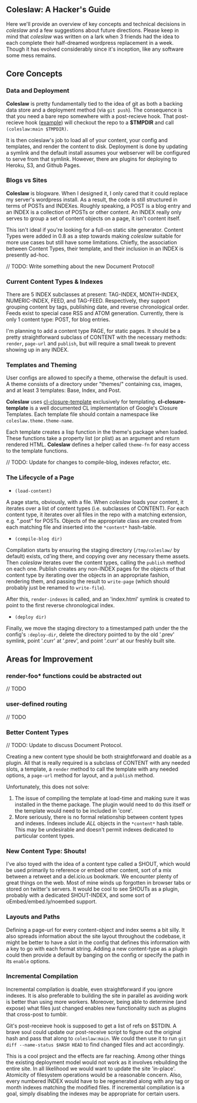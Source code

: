 ## Coleslaw: A Hacker's Guide

Here we'll provide an overview of key concepts and technical decisions
in *coleslaw* and a few suggestions about future directions. Please
keep in mind that *coleslaw* was written on a lark when 3 friends had
the idea to each complete their half-dreamed wordpress replacement in
a week. Though it has evolved considerably since it's inception, like
any software some mess remains.

## Core Concepts

### Data and Deployment

**Coleslaw** is pretty fundamentally tied to the idea of git as both a
backing data store and a deployment method (via `git push`). The
consequence is that you need a bare repo somewhere with a post-recieve
hook. That post-recieve hook
([example](https://github.com/redline6561/coleslaw/blob/master/examples/example.post-receive))
will checkout the repo to a **$TMPDIR** and call `(coleslaw:main $TMPDIR)`.

It is then coleslaw's job to load all of your content, your config and
templates, and render the content to disk. Deployment is done by
updating a symlink and the default install assumes your webserver will
be configured to serve from that symlink. However, there are plugins
for deploying to Heroku, S3, and Github Pages.

### Blogs vs Sites

**Coleslaw** is blogware. When I designed it, I only cared that it
could replace my server's wordpress install. As a result, the code is
still structured in terms of POSTs and INDEXes. Roughly speaking, a
POST is a blog entry and an INDEX is a collection of POSTs or other
content. An INDEX really only serves to group a set of content objects
on a page, it isn't content itself.

This isn't ideal if you're looking for a full-on static site
generator.  Content Types were added in 0.8 as a step towards making
*coleslaw* suitable for more use cases but still have some
limitations. Chiefly, the association between Content Types, their
template, and their inclusion in an INDEX is presently ad-hoc.

// TODO: Write something about the new Document Protocol!
### Current Content Types & Indexes

There are 5 INDEX subclasses at present: TAG-INDEX, MONTH-INDEX,
NUMERIC-INDEX, FEED, and TAG-FEED. Respectively, they support
grouping content by tags, publishing date, and reverse chronological
order. Feeds exist to special case RSS and ATOM generation.
Currently, there is only 1 content type: POST, for blog entries.

I'm planning to add a content type PAGE, for static pages. It should
be a pretty straightforward subclass of CONTENT with the necessary
methods: `render`, `page-url` and `publish`, but will require a small
tweak to prevent showing up in any INDEX.

### Templates and Theming

User configs are allowed to specify a theme, otherwise the default is
used. A theme consists of a directory under "themes/" containing css,
images, and at least 3 templates: Base, Index, and Post.

**Coleslaw** uses
[cl-closure-template](https://github.com/archimag/cl-closure-template)
exclusively for templating. **cl-closure-template** is a well
documented CL implementation of Google's Closure Templates. Each
template file should contain a namespace like
`coleslaw.theme.theme-name`.

Each template creates a lisp function in the theme's package when
loaded. These functions take a property list (or plist) as an argument
and return rendered HTML.  **Coleslaw** defines a helper called
`theme-fn` for easy access to the template functions.

// TODO: Update for changes to compile-blog, indexes refactor, etc.
### The Lifecycle of a Page

- `(load-content)`

A page starts, obviously, with a file. When
*coleslaw* loads your content, it iterates over a list of content
types (i.e. subclasses of CONTENT).  For each content type, it
iterates over all files in the repo with a matching extension,
e.g. ".post" for POSTs. Objects of the appropriate class are created
from each matching file and inserted into the `*content*` hash-table.

- `(compile-blog dir)`


Compilation starts by ensuring the staging directory (`/tmp/coleslaw/`
by default) exists, cd'ing there, and copying over any necessary theme
assets. Then *coleslaw* iterates over the content types, calling the
`publish` method on each one. Publish creates any non-INDEX pages for
the objects of that content type by iterating over the objects in an
appropriate fashion, rendering them, and passing the result to
`write-page` (which should probably just be renamed to `write-file`).

After this, `render-indexes` is called, and an 'index.html' symlink
is created to point to the first reverse chronological index.

- `(deploy dir)`

Finally, we move the staging directory to a timestamped path under the
the config's `:deploy-dir`, delete the directory pointed to by the old
'.prev' symlink, point '.curr' at '.prev', and point '.curr' at our
freshly built site.

## Areas for Improvement

### render-foo* functions could be abstracted out
// TODO

### user-defined routing
// TODO

### Better Content Types
// TODO: Update to discuss Document Protocol.

Creating a new content type should be both straightforward and doable
as a plugin. All that is really required is a subclass of CONTENT with
any needed slots, a template, a `render` method to call the template
with any needed options, a `page-url` method for layout, and a
`publish` method.

Unfortunately, this does not solve:

1. The issue of compiling the template at load-time and making sure it
   was installed in the theme package. The plugin would need to do
   this itself or the template would need to be included in 'core'.
2. More seriously, there is no formal relationship between content
   types and indexes. Indexes include *ALL* objects in the `*content*`
   hash table. This may be undesirable and doesn't permit indexes
   dedicated to particular content types.

### New Content Type: Shouts!

I've also toyed with the idea of a content type called a SHOUT, which
would be used primarily to reference or embed other content, sort of a
mix between a retweet and a del.icio.us bookmark. We encounter plenty
of great things on the web. Most of mine winds up forgotten in browser
tabs or stored on twitter's servers. It would be cool to see SHOUTs as
a plugin, probably with a dedicated SHOUT-INDEX, and some sort of
oEmbed/embed.ly/noembed support.

### Layouts and Paths

Defining a page-url for every content-object and index seems a bit
silly. It also spreads information about the site layout throughout
the codebase, it might be better to have a slot in the config that
defines this information with a key to go with each format string.
Adding a new content-type as a plugin could then provide a default
by banging on the config or specify the path in its `enable` options.

### Incremental Compilation

Incremental compilation is doable, even straightforward if you ignore
indexes. It is also preferable to building the site in parallel as
avoiding work is better than using more workers. Moreover, being
able to determine (and expose) what files just changed enables new
functionality such as plugins that cross-post to tumblr.

Git's post-receieve hook is supposed to get a list of refs on $STDIN.
A brave soul could update our post-receive script to figure out the
original hash and pass that along to `coleslaw:main`. We could then
use it to run `git diff --name-status $HASH HEAD` to find changed
files and act accordingly.

This is a cool project and the effects are far reaching. Among other
things the existing deployment model would not work as it involves
rebuilding the entire site. In all likelihood we would want to update
the site 'in-place'. Atomicity of filesystem operations would be a
reasonable concern. Also, every numbered INDEX would have to be
regenerated along with any tag or month indexes matching the
modified files. If incremental compilation is a goal, simply
disabling the indexes may be appropriate for certain users.
